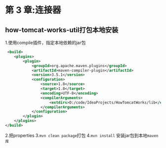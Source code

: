 # 第 3 章:连接器

## how-tomcat-works-util打包本地安装

1.使用compile插件，指定本地依赖的jar包
```xml
 <build>
    <plugins>
        <plugin>
            <groupId>org.apache.maven.plugins</groupId>
            <artifactId>maven-compiler-plugin</artifactId>
            <version>3.5.1</version>
            <configuration>
                <source>1.8</source>
                <target>1.8</target>
                <encoding>UTF-8</encoding>
                <compilerArguments>
                    <extdirs>D:/code/IdeaProjects/HowTomcatWorks/lib</extdirs>
                </compilerArguments>
            </configuration>
        </plugin>
    </plugins>
</build>
```
2.把properties
3.`mvn clean package`打包
4.`mvn install` 安装jar包到本地`maven库`

